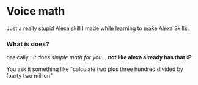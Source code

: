 # Voice math

Just a really stupid Alexa skill I made while learning to make Alexa Skills.

### What is does?
basically : *it does simple math for you...* **not like alexa already has that :P** 

You ask it something like "calculate two plus three hundred divided by fourty two million"